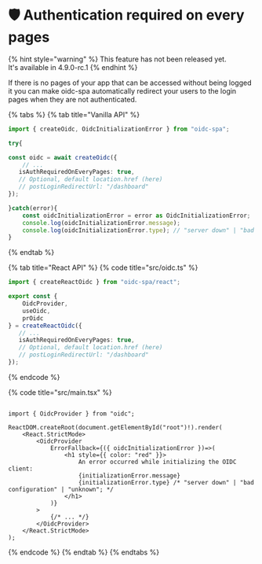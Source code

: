 # 🛡️ Authentication required on every pages

{% hint style="warning" %}
This feature has not been released yet. \
It's available in 4.9.0-rc.1
{% endhint %}

If there is no pages of your app that can be accessed without being logged it you can make oidc-spa automatically redirect your users to the login pages when they are not authenticated. &#x20;

{% tabs %}
{% tab title="Vanilla API" %}
```typescript
import { createOidc, OidcInitializationError } from "oidc-spa";

try{

const oidc = await createOidc({
    // ...
   isAuthRequiredOnEveryPages: true,
   // Optional, default location.href (here)
   // postLoginRedirectUrl: "/dashboard"
});

}catch(error){
    const oidcInitializationError = error as OidcInitializationError;
    console.log(oidcInitializationError.message);
    console.log(oidcInitializationError.type); // "server down" | "bad configuration" | "unknown";
}
```
{% endtab %}

{% tab title="React API" %}
{% code title="src/oidc.ts" %}
```typescript
import { createReactOidc } from "oidc-spa/react";

export const {
    OidcProvider,
    useOidc,
    prOidc
} = createReactOidc({
   // ...
   isAuthRequiredOnEveryPages: true,
   // Optional, default location.href (here)
   // postLoginRedirectUrl: "/dashboard"
});
```
{% endcode %}

{% code title="src/main.tsx" %}
```tsx

import { OidcProvider } from "oidc";

ReactDOM.createRoot(document.getElementById("root")!).render(
    <React.StrictMode>
        <OidcProvider 
            ErrorFallback={({ oidcInitializationError })=>(
                <h1 style={{ color: "red" }}>
                    An error occurred while initializing the OIDC client:
                    {initializationError.message}
                    {initializationError.type} /* "server down" | "bad configuration" | "unknown"; */
                </h1>
            )}
        >
            {/* ... */}
        </OidcProvider>
    </React.StrictMode>
);

```
{% endcode %}
{% endtab %}
{% endtabs %}
